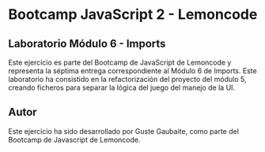 # Bootcamp JavaScript 2 - Lemoncode

## Laboratorio Módulo 6 - Imports

Este ejercicio es parte del Bootcamp de JavaScript de Lemoncode y representa la séptima entrega correspondiente al Módulo 6 de Imports. Este laboratorio ha consistido en la refactorización del proyecto del módulo 5, creando ficheros para separar la lógica del juego del manejo de la UI.

## Autor

Este ejercicio ha sido desarrollado por Guste Gaubaite, como parte del Bootcamp de Javascript de Lemoncode.
